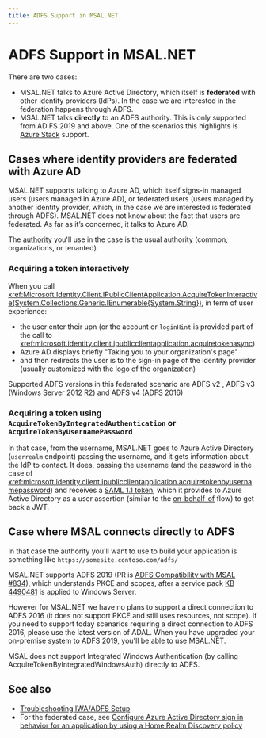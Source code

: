 ```yaml
---
title: ADFS Support in MSAL.NET
---
```


# ADFS Support in MSAL.NET

There are two cases:

- MSAL.NET talks to Azure Active Directory, which itself is **federated** with other identity providers (IdPs). In the case we are interested in the federation happens through ADFS.
- MSAL.NET talks **directly** to an ADFS authority. This is only supported from AD FS 2019 and above. One of the scenarios this highlights is [Azure Stack](https://azure.microsoft.com/overview/azure-stack/) support.

## Cases where identity providers are federated with Azure AD

MSAL.NET supports talking to Azure AD, which itself signs-in managed users (users managed in Azure AD), or federated users (users managed by another identity provider, which, in the case we are interested is federated through ADFS). MSAL.NET does not know about the fact that users are federated. As far as it’s concerned, it talks to Azure AD.

The [authority](/azure/active-directory/develop/msal-client-applications) you'll use in the case is the usual authority (common, organizations, or tenanted)

### Acquiring a token interactively

When you call <xref:Microsoft.Identity.Client.IPublicClientApplication.AcquireTokenInteractive(System.Collections.Generic.IEnumerable{System.String})>, in term of user experience:

- the user enter their upn (or the account or `loginHint` is provided part of the call to <xref:microsoft.identity.client.ipublicclientapplication.acquiretokenasync>)
- Azure AD displays briefly "Taking you to your organization's page"
- and then redirects the user is to the sign-in page of the identity provider (usually customized with the logo of the organization)

Supported ADFS versions in this federated scenario are ADFS v2 , ADFS v3 (Windows Server 2012 R2) and ADFS v4 (ADFS 2016)

### Acquiring a token using `AcquireTokenByIntegratedAuthentication` or `AcquireTokenByUsernamePassword`

In that case, from the username, MSAL.NET goes to Azure Active Directory (`userrealm` endpoint) passing the username, and it gets information about the IdP to contact. It does, passing the username (and the password in the case of <xref:microsoft.identity.client.ipublicclientapplication.acquiretokenbyusernamepassword>) and receives a [SAML 1.1 token](/azure/active-directory/develop/reference-saml-tokens), which it provides to Azure Active Directory as a user assertion (similar to the [on-behalf-of](../web-apps-apis/on-behalf-of-flow.md) flow) to get back a JWT.

## Case where MSAL connects directly to ADFS

In that case the authority you'll want to use to build your application is something like `https://somesite.contoso.com/adfs/`

MSAL.NET supports ADFS 2019 (PR is [ADFS Compatibility with MSAL #834](https://github.com/AzureAD/microsoft-authentication-library-for-dotnet/pull/834)), which understands PKCE and scopes, after a service pack [KB 4490481](https://support.microsoft.com/help/4490481/windows-10-update-kb4490481) is applied to Windows Server.

However for MSAL.NET we have no plans to support a direct connection to ADFS 2016 (it does not support PKCE and still uses resources, not scope). If you need to support today scenarios requiring a direct connection to ADFS 2016, please use the latest version of ADAL. When you have upgraded your on-premise system to ADFS 2019, you'll be able to use MSAL.NET.

MSAL does not support Integrated Windows Authentication (by calling AcquireTokenByIntegratedWindowsAuth) directly to ADFS.

## See also

- [Troubleshooting IWA/ADFS Setup](/windows-server/identity/ad-fs/troubleshooting/ad-fs-tshoot-iwa)
- For the federated case, see [Configure Azure Active Directory sign in behavior for an application by using a Home Realm Discovery policy](/azure/active-directory/manage-apps/configure-authentication-for-federated-users-portal)
